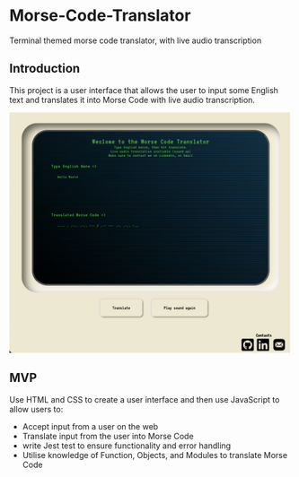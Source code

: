 # Morse-Code-Translator
Terminal themed morse code translator, with live audio transcription

## Introduction
This project is a user interface that allows the user to input some English text and translates it into Morse Code with live audio transcription.

<img width="500" src="Screen Shot 2023-01-16 at 11.59.02 pm.png">

## MVP
Use HTML and CSS to create a user interface and then use JavaScript to allow users to:

* Accept input from a user on the web
* Translate input from the user into Morse Code
* write Jest test to ensure functionality and error handling 
* Utilise knowledge of Function, Objects, and Modules to translate Morse Code
